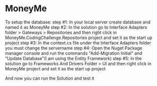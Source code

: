 # MoneyMe
To setup the database:
step #1: In your local server create database and named it as MoneyMe
step #2: In the solution go to Interface Adapters folder > Gateways > Repositories and then right click in MoneyMe.CodingChallenge.Repositories project and set it as the start up project
step #3: In the context.cs file under the Interface Adapters folder you must change the servername
step #4: Open the Nuget Package manager console and run the commands "Add-Migration Initial" and "Update Database"(I am using the Entity Framework)
step #5: In the solution go to Frameworks And Drivers Folder > UI and then right click in MoneyMe project and set it as the start up project

And now you can run the Solution and test it
